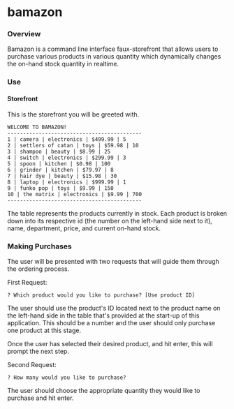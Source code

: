 # bamazon

### Overview
Bamazon is a command line interface faux-storefront that allows users to purchase various products in various quantity which dynamically changes the on-hand stock quantity in realtime.

### Use

#### Storefront
This is the storefront you will be greeted with.
```
WELCOME TO BAMAZON!
-------------------------------------------
1 | camera | electronics | $499.99 | 5
2 | settlers of catan | toys | $59.98 | 10
3 | shampoo | beauty | $8.99 | 25
4 | switch | electronics | $299.99 | 3
5 | spoon | kitchen | $0.98 | 100
6 | grinder | kitchen | $79.97 | 8
7 | hair dye | beauty | $15.98 | 30
8 | laptop | electronics | $999.99 | 1
9 | funko pop | toys | $9.99 | 150
10 | the matrix | electronics | $9.99 | 700
-------------------------------------------
```

The table represents the products currently in stock. Each product is broken down into its respective id (the number on the left-hand side next to it), name, department, price, and current on-hand stock.

### Making Purchases
The user will be presented with two requests that will guide them through the ordering process.

First Request:
```
? Which product would you like to purchase? [Use product ID]
```
The user should use the product's ID located next to the product name on the left-hand side in the table that's provided at the start-up of this application. This should be a number and the user should only purchase one product at this stage.

Once the user has selected their desired product, and hit enter, this will prompt the next step.

Second Request: 
```
? How many would you like to purchase?
```
The user should choose the appropriate quantity they would like to purchase and hit enter.
